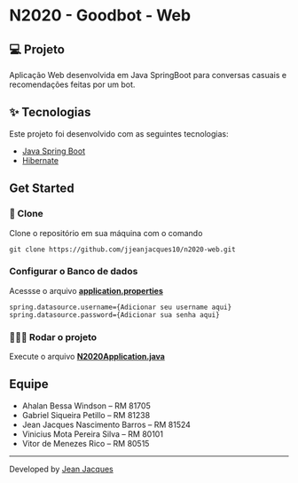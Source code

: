 # N2020 - Goodbot - Web

## 💻 Projeto

Aplicação Web desenvolvida em Java SpringBoot para conversas casuais e recomendações feitas por um bot.

## :sparkles: Tecnologias

Este projeto foi desenvolvido com as seguintes tecnologias:

- [Java Spring Boot](https://spring.io/projects/spring-boot)
- [Hibernate](https://hibernate.org/)

## Get Started

### 🧾 Clone
Clone o repositório em sua máquina com o comando

```git clone https://github.com/jjeanjacques10/n2020-web.git```

### Configurar o Banco de dados
Acessse o arquivo **[application.properties](https://github.com/jjeanjacques10/n2020-web/blob/master/src/main/resources/application.properties)**

```
spring.datasource.username={Adicionar seu username aqui}
spring.datasource.password={Adicionar sua senha aqui}
```

### 🏃🏻‍♂️ Rodar o projeto

Execute o arquivo **[N2020Application.java](https://github.com/jjeanjacques10/n2020-web/blob/master/src/main/java/br/com/goodbot/n2020/N2020Application.java)**

## Equipe

- Ahalan Bessa Windson – RM 81705 
- Gabriel Siqueira Petillo – RM 81238 
- Jean Jacques Nascimento Barros – RM 81524 
- Vinicius Mota Pereira Silva – RM 80101 
- Vitor de Menezes Rico – RM 80515


---

Developed by [Jean Jacques](https://github.com/jjeanjacques10) 
